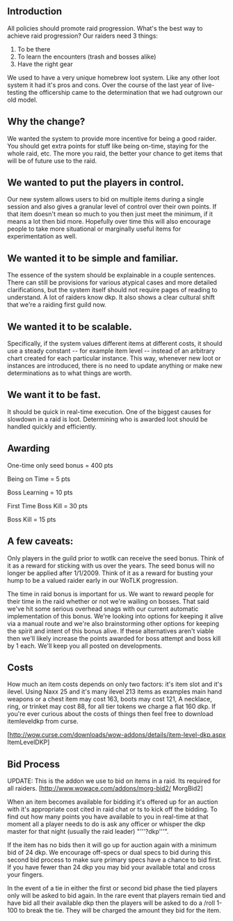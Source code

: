 ## Introduction

All policies should promote raid progression. What's the best way to achieve raid progression? Our raiders need 3 things:
1. To be there
2. To learn the encounters (trash and bosses alike)
3. Have the right gear

We used to have a very unique homebrew loot system. Like any other loot system it had it's pros and cons. Over the course of the last year of live-testing the officership came to the determination that we had outgrown our old model.

## Why the change?

We wanted the system to provide more incentive for being a good raider.
You should get extra points for stuff like being on-time, staying for the whole raid, etc. The more you raid, the better your chance to get items that will be of future use to the raid.

## We wanted to put the players in control.

Our new system allows users to bid on multiple items during a single session and also gives a granular level of control over their own points. If that item doesn't mean so much to you then just meet the minimum, if it means a lot then bid more. Hopefully over time this will also encourage people to take more situational or marginally useful items for experimentation as well. 

## We wanted it to be simple and familiar.

The essence of the system should be explainable in a couple sentences. There can still be provisions for various atypical cases and more detailed clarifications, but the system itself should not require pages of reading to understand. A lot of raiders know dkp. It also shows a clear cultural shift that we're a raiding first guild now.

## We wanted it to be scalable.

Specifically, if the system values different items at different costs, it should use a steady constant -- for example item level -- instead of an arbitrary chart created for each particular instance. This way, whenever new loot or instances are introduced, there is no need to update anything or make new determinations as to what things are worth.

## We want it to be fast.

It should be quick in real-time execution. One of the biggest causes for slowdown in a raid is loot. Determining who is awarded loot should be handled quickly and efficiently.

## Awarding

One-time only seed bonus = 400 pts

Being on Time = 5 pts

Boss Learning = 10 pts

First Time Boss Kill = 30 pts

Boss Kill = 15 pts

## A few caveats:

Only players in the guild prior to wotlk can receive the seed bonus. Think of it as a reward for sticking with us over the years. 
The seed bonus will no longer be applied after 1/1/2009. Think of it as a reward for busting your hump to be a valued raider early in our WoTLK progression.

The time in raid bonus is important for us. We want to reward people for their time in the raid whether or not we're wailing on bosses. That said we've hit some serious overhead snags with our current automatic implementation of this bonus. We're looking into options for keeping it alive via a manual route and we're also brainstorming other options for keeping the spirit and intent of this bonus alive. If these alternatives aren't viable then we'll likely increase the points awarded for boss attempt and boss kill by 1 each. We'll keep you all posted on developments.

## Costs

How much an item costs depends on only two factors: it's item slot and it's ilevel. Using Naxx 25 and it's many ilevel 213 items as examples main hand weapons or a chest item may cost 163, boots may cost 121, A necklace, ring, or trinket may cost 88, for all tier tokens we charge a flat 160 dkp. If you're ever curious about the costs of things then feel free to download itemleveldkp from curse. 

[http://wow.curse.com/downloads/wow-addons/details/item-level-dkp.aspx ItemLevelDKP]

## Bid Process

UPDATE: This is the addon we use to bid on items in a raid. Its required for all raiders.
[http://www.wowace.com/addons/morg-bid2/ MorgBid2]


When an item becomes available for bidding it's offered up for an auction with it's appropriate cost cited in raid chat or ts to kick off the bidding. To find out how many points you have available to you in real-time at that moment all a player needs to do is ask any officer or whisper the dkp master for that night (usually the raid leader) "'''?dkp'''". 

If the item has no bids then it will go up for auction again with a minimum bid of 24 dkp. We encourage off-specs or dual specs to bid during this second bid process to make sure primary specs have a chance to bid first. If you have fewer than 24 dkp you may bid your available total and cross your fingers. 

In the event of a tie in either the first or second bid phase the tied players only will be asked to bid again. In the rare event that players remain tied and have bid all their available dkp then the players will be asked to do a /roll 1-100 to break the tie. They will be charged the amount they bid for the item.
